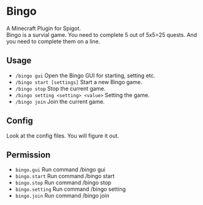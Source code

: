 # Bingo
A Minecraft Plugin for Spigot.  
Bingo is a survial game. You need to complete 5 out of 5x5=25 quests. And you need to complete them on a line.  
  
## Usage
- `/bingo gui` Open the Bingo GUI for starting, setting etc.  
- `/bingo start [settings]` Start a new Bingo game.   
- `/bingo stop` Stop the current game.  
- `/bingo setting <setting> <value>` Setting the game.  
- `/bingo join` Join the current game.  

## Config
Look at the config files. You will figure it out.

## Permission
- `bingo.gui` Run command /bingo gui
- `bingo.start` Run command /bingo start
- `bingo.stop` Run command /bingo stop
- `bingo.setting` Run command /bingo setting
- `bingo.join` Run command /bingo join
